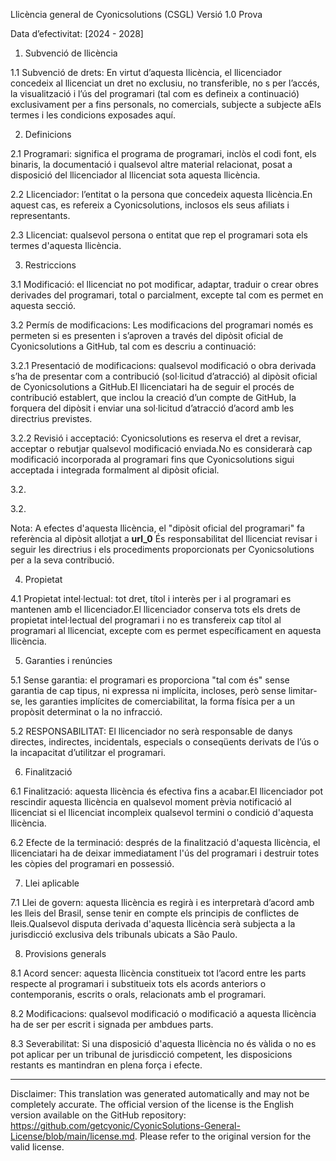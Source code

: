 Llicència general de Cyonicsolutions (CSGL)
Versió 1.0 Prova

Data d’efectivitat: [2024 - 2028]

1. Subvenció de llicència

1.1 Subvenció de drets: En virtut d’aquesta llicència, el llicenciador concedeix al llicenciat un dret no exclusiu, no transferible, no s per l’accés, la visualització i l’ús del programari (tal com es defineix a continuació) exclusivament per a fins personals, no comercials, subjecte a subjecte aEls termes i les condicions exposades aquí.

2. Definicions

2.1 Programari: significa el programa de programari, inclòs el codi font, els binaris, la documentació i qualsevol altre material relacionat, posat a disposició del llicenciador al llicenciat sota aquesta llicència.

2.2 Llicenciador: l’entitat o la persona que concedeix aquesta llicència.En aquest cas, es refereix a Cyonicsolutions, inclosos els seus afiliats i representants.

2.3 Llicenciat: qualsevol persona o entitat que rep el programari sota els termes d'aquesta llicència.

3. Restriccions

3.1 Modificació: el llicenciat no pot modificar, adaptar, traduir o crear obres derivades del programari, total o parcialment, excepte tal com es permet en aquesta secció.

3.2 Permís de modificacions: Les modificacions del programari només es permeten si es presenten i s’aproven a través del dipòsit oficial de Cyonicsolutions a GitHub, tal com es descriu a continuació:

3.2.1 Presentació de modificacions: qualsevol modificació o obra derivada s’ha de presentar com a contribució (sol·licitud d’atracció) al dipòsit oficial de Cyonicsolutions a GitHub.El llicenciatari ha de seguir el procés de contribució establert, que inclou la creació d’un compte de GitHub, la forquera del dipòsit i enviar una sol·licitud d’atracció d’acord amb les directrius previstes.

3.2.2 Revisió i acceptació: Cyonicsolutions es reserva el dret a revisar, acceptar o rebutjar qualsevol modificació enviada.No es considerarà cap modificació incorporada al programari fins que Cyonicsolutions sigui acceptada i integrada formalment al dipòsit oficial.

3.2.

3.2.

Nota: A efectes d'aquesta llicència, el "dipòsit oficial del programari" fa referència al dipòsit allotjat a __url_0__ És responsabilitat del llicenciat revisar i seguir les directrius i els procediments proporcionats per Cyonicsolutions per a la seva contribució.

4. Propietat

4.1 Propietat intel·lectual: tot dret, títol i interès per i al programari es mantenen amb el llicenciador.El llicenciador conserva tots els drets de propietat intel·lectual del programari i no es transfereix cap títol al programari al llicenciat, excepte com es permet específicament en aquesta llicència.

5. Garanties i renúncies

5.1 Sense garantia: el programari es proporciona "tal com és" sense garantia de cap tipus, ni expressa ni implícita, incloses, però sense limitar-se, les garanties implícites de comerciabilitat, la forma física per a un propòsit determinat o la no infracció.

5.2 RESPONSABILITAT: El llicenciador no serà responsable de danys directes, indirectes, incidentals, especials o conseqüents derivats de l’ús o la incapacitat d’utilitzar el programari.

6. Finalització

6.1 Finalització: aquesta llicència és efectiva fins a acabar.El llicenciador pot rescindir aquesta llicència en qualsevol moment prèvia notificació al llicenciat si el llicenciat incompleix qualsevol termini o condició d'aquesta llicència.

6.2 Efecte de la terminació: després de la finalització d'aquesta llicència, el llicenciatari ha de deixar immediatament l'ús del programari i destruir totes les còpies del programari en possessió.

7. Llei aplicable

7.1 Llei de govern: aquesta llicència es regirà i es interpretarà d’acord amb les lleis del Brasil, sense tenir en compte els principis de conflictes de lleis.Qualsevol disputa derivada d'aquesta llicència serà subjecta a la jurisdicció exclusiva dels tribunals ubicats a São Paulo.

8. Provisions generals

8.1 Acord sencer: aquesta llicència constitueix tot l’acord entre les parts respecte al programari i substitueix tots els acords anteriors o contemporanis, escrits o orals, relacionats amb el programari.

8.2 Modificacions: qualsevol modificació o modificació a aquesta llicència ha de ser per escrit i signada per ambdues parts.

8.3 Severabilitat: Si una disposició d'aquesta llicència no és vàlida o no es pot aplicar per un tribunal de jurisdicció competent, les disposicions restants es mantindran en plena força i efecte.

---
Disclaimer: This translation was generated automatically and may not be completely accurate. The official version of the license is the English version available on the GitHub repository: https://github.com/getcyonic/CyonicSolutions-General-License/blob/main/license.md. Please refer to the original version for the valid license.